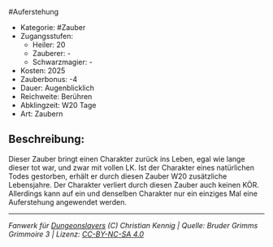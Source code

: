 #Auferstehung  
- Kategorie: #Zauber  
- Zugangsstufen:  
  - Heiler: 20  
  - Zauberer: -  
  - Schwarzmagier: -  
- Kosten: 2025  
- Zauberbonus: -4  
- Dauer: Augenblicklich  
- Reichweite: Berühren  
- Abklingzeit: W20 Tage  
- Art: Zaubern     

## Beschreibung:
 Dieser Zauber bringt einen Charakter zurück ins Leben, egal wie lange dieser tot war, und zwar mit vollen LK. Ist der Charakter eines natürlichen Todes gestorben, erhält er durch diesen Zauber W20 zusätzliche Lebensjahre. Der Charakter verliert durch diesen Zauber auch keinen KÖR. Allerdings kann auf ein und denselben Charakter nur ein einziges Mal eine Auferstehung angewendet werden.


___
*Fanwerk für [Dungeonslayers](https://www.dungeonslayers.net/) (C) Christian Kennig | Quelle: Bruder Grimms Grimmoire 3 | Lizenz: [CC-BY-NC-SA 4.0](https://creativecommons.org/licenses/by-nc-sa/4.0/deed.de)*